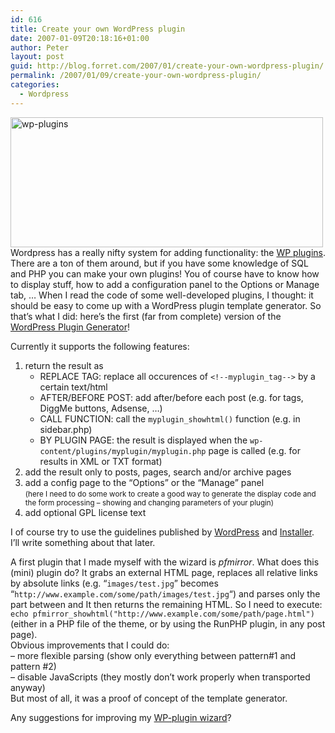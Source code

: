 ```yaml
---
id: 616
title: Create your own WordPress plugin
date: 2007-01-09T20:18:16+01:00
author: Peter
layout: post
guid: http://blog.forret.com/2007/01/create-your-own-wordpress-plugin/
permalink: /2007/01/09/create-your-own-wordpress-plugin/
categories:
  - Wordpress
---
```

[<img loading="lazy" src="http://farm1.static.flickr.com/126/351892220_a44ce6173d.jpg" width="500" height="208" alt="wp-plugins" />](http://www.flickr.com/photos/pforret/351892220/ "Photo Sharing")  
Wordpress has a really nifty system for adding functionality: the [WP plugins](http://codex.wordpress.org/Plugins). There are a ton of them around, but if you have some knowledge of SQL and PHP you can make your own plugins! You of course have to know how to display stuff, how to add a configuration panel to the Options or Manage tab, &#8230; When I read the code of some well-developed plugins, I thought: it should be easy to come up with a WordPress plugin template generator. So that&#8217;s what I did: here&#8217;s the first (far from complete) version of the [WordPress Plugin Generator](http://web.forret.com/tools/wp-plugin.asp)!

Currently it supports the following features:

  1. return the result as 
      * REPLACE TAG: replace all occurences of `<!--myplugin_tag-->` by a certain text/html
      * AFTER/BEFORE POST: add after/before each post (e.g. for tags, DiggMe buttons, Adsense, &#8230;)
      * CALL FUNCTION: call the `myplugin_showhtml()` function (e.g. in sidebar.php)
      * BY PLUGIN PAGE: the result is displayed when the `wp-content/plugins/myplugin/myplugin.php` page is called (e.g. for results in XML or TXT format)
  2. add the result only to posts, pages, search and/or archive pages
  3. add a config page to the &#8220;Options&#8221; or the &#8220;Manage&#8221; panel  
    <small>(here I need to do some work to create a good way to generate the display code and the form processing &#8211; showing and changing parameters of your plugin)</small>
  4. add optional GPL license text

I of course try to use the guidelines published by [WordPress](http://codex.wordpress.org/Writing_a_Plugin) and [Installer](http://mattread.com/projects/wp-plugins/installer-the-plugin/). I&#8217;ll write something about that later.

<!--more-->

  
A first plugin that I made myself with the wizard is _pfmirror_. What does this (mini) plugin do? It grabs an external HTML page, replaces all relative links by absolute links (e.g. &#8220;`images/test.jpg`&#8221; becomes &#8220;`http://www.example.com/some/path/images/test.jpg`&#8220;) and parses only the part between <body> and </body> It then returns the remaining HTML. So I need to execute:  
`echo pfmirror_showhtml("http://www.example.com/some/path/page.html")` (either in a PHP file of the theme, or by using the RunPHP plugin, in any post page).  
Obvious improvements that I could do:  
&#8211; more flexible parsing (show only everything between pattern#1 and pattern #2)  
&#8211; disable JavaScripts (they mostly don&#8217;t work properly when transported anyway)  
But most of all, it was a proof of concept of the template generator.

Any suggestions for improving my [WP-plugin wizard](http://web.forret.com/tools/wp-plugin.asp)?